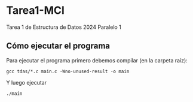 # Tarea1-MCI
Tarea 1 de Estructura de Datos 2024 Paralelo 1

## Cómo ejecutar el programa
Para ejecutar el programa primero debemos compilar (en la carpeta raíz):
````
gcc tdas/*.c main.c -Wno-unused-result -o main
````
Y luego ejecutar
````
./main
````
